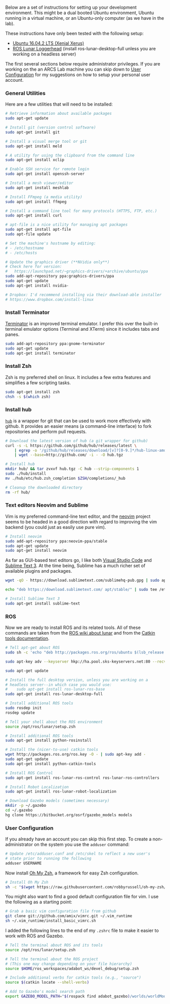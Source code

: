 
Below are a set of instructions for setting up your development environment. This might be a dual booted Ubuntu environment, Ubuntu running in a virtual machine, or an Ubuntu-only computer (as we have in the lab).

These instructions have only been tested with the following setup:

- [Ubuntu 16.04.2 LTS (Xenial Xerus)](https://wiki.ubuntu.com/XenialXerus/ReleaseNotes)
- [ROS Lunar Loggerhead](http://wiki.ros.org/lunar/Installation/Ubuntu) (install ros-lunar-desktop-full unless you are working on a headless server)

The first several sections below require administrator privileges. If you are working on the an ARCS Lab machine you can skip down to [User Configuration](#user-configuration) for my suggestions on how to setup your personal user account.

### General Utilities

Here are a few utilities that will need to be installed:

```bash
# Retrieve information about available packages
sudo apt-get update

# Install git (version control software)
sudo apt-get install git

# Install a visual merge tool or git
sudo apt-get install meld

# A utility for using the clipboard from the command line
sudo apt-get install xclip

# Enable SSH service for remote login
sudo apt-get install openssh-server

# Install a mesh viewer/editor
sudo apt-get install meshlab

# Install FFmpeg (a media utility)
sudo apt-get install ffmpeg

# Install a command line tool for many protocols (HTTPS, FTP, etc.)
sudo apt-get install curl

# apt-file is a nice utility for managing apt packages
sudo apt-get install apt-file
sudo apt-file update

# Set the machine's hostname by editing:
# - /etc/hostname
# - /etc/hosts

# Update the graphics driver (**NVidia only**)
# Check here for version:
#   https://launchpad.net/~graphics-drivers/+archive/ubuntu/ppa
sudo add-apt-repository ppa:graphics-drivers/ppa
sudo apt-get update
sudo apt-get install nvidia-

# Dropbox: I'd recommend installing via their download-able installer
# https://www.dropbox.com/install-linux
```

### Install Terminator

[Terminator](https://gnometerminator.blogspot.com/p/introduction.html) is an improved terminal emulator. I prefer this over the built-in terminal emulator options (Terminal and XTerm) since it includes tabs and panes.

```bash
sudo add-apt-repository ppa:gnome-terminator
sudo apt-get update
sudo apt-get install terminator
```

### Install Zsh

Zsh is my preferred shell on linux. It includes a few extra features and simplifies a few scripting tasks.

```bash
sudo apt-get install zsh
chsh -s $(which zsh)
```

### Install hub

[`hub`](https://hub.github.com/) is a wrapper for git that can be used to work more effectively with github. It provides an easier means (a command-line interface) to fork repositories and perform pull requests.

```bash
# Download the latest version of hub (a git wrapper for github)
curl -s -L https://github.com/github/hub/releases/latest \
	| egrep -o '/github/hub/releases/download/[v]?[0-9.]*/hub-linux-amd64.*tgz' \
	| wget --base=http://github.com/ -i - -O hub.tgz

# Install hub
mkdir hub/ && tar zvxvf hub.tgz -C hub --strip-components 1
sudo ./hub/install
mv ./hub/etc/hub.zsh_completion $ZSH/completions/_hub

# Cleanup the downloaded directory
rm -rf hub/
```

### Text editors Neovim and Sublime

Vim is my preferred command-line text editor, and the [neovim](https://neovim.io/) project seems to be headed in a good direction with regard to improving the vim backend (you could just as easily use pure vim).

```bash
# Install neovim
sudo add-apt-repository ppa:neovim-ppa/stable
sudo apt-get update
sudo apt-get install neovim
```

As far as GUI-based text editors go, I like both [Visual Studio Code](https://code.visualstudio.com/) and [Sublime Text 3](https://www.sublimetext.com/3). At the time being, Sublime has a much richer set of available plugins and packages.

```bash
wget -qO - https://download.sublimetext.com/sublimehq-pub.gpg | sudo apt-key add -

echo "deb https://download.sublimetext.com/ apt/stable/" | sudo tee /etc/apt/sources.list.d/sublime-text.list

# Install Sublime Text 3
sudo apt-get install sublime-text
```

### ROS

Now we are ready to install ROS and its related tools. All of these commands are taken from the [ROS wiki about lunar](http://wiki.ros.org/lunar/Installation/Ubuntu) and from the [Catkin tools documentation](http://catkin-tools.readthedocs.io/en/latest/installing.html).

```bash
# Tell apt-get about ROS
sudo sh -c 'echo "deb http://packages.ros.org/ros/ubuntu $(lsb_release -sc) main" > /etc/apt/sources.list.d/ros-latest.list'

sudo apt-key adv --keyserver hkp://ha.pool.sks-keyservers.net:80 --recv-key 421C365BD9FF1F717815A3895523BAEEB01FA116

sudo apt-get update

# Install the full desktop version, unless you are working on a
# headless server--in which case you would use:
#    sudo apt-get install ros-lunar-ros-base
sudo apt-get install ros-lunar-desktop-full

# Install additional ROS tools
sudo rosdep init
rosdep update

# Tell your shell about the ROS environment
source /opt/ros/lunar/setup.zsh

# Install additional ROS tools
sudo apt-get install python-rosinstall

# Install the (nicer-to-use) catkin tools
wget http://packages.ros.org/ros.key -O - | sudo apt-key add -
sudo apt-get update
sudo apt-get install python-catkin-tools

# Install ROS Control
sudo apt-get install ros-lunar-ros-control ros-lunar-ros-controllers

# Install Robot Localization
sudo apt-get install ros-lunar-robot-localization

# Download Gazebo models (sometimes necessary)
mkdir -p ~/.gazebo
cd ~/.gazebo
hg clone https://bitbucket.org/osrf/gazebo_models models
```

### User Configuration

If you already have an account you can skip this first step. To create a non-administrator on the system you use the `adduser` command:

```bash
# Update /etc/adduser.conf and /etc/skel to reflect a new user's
# state prior to running the following
adduser USERNAME
```

Now install [Oh My Zsh](http://ohmyz.sh/), a framework for easy Zsh configuration.

```bash
# Install Oh My Zsh
sh -c "$(wget https://raw.githubusercontent.com/robbyrussell/oh-my-zsh/master/tools/install.sh -O -)"
```

You might also want to find a good default configuration file for vim. I use the following as a starting point:

```bash
# Grab a basic vim configuration file from github
git clone git://github.com/amix/vimrc.git ~/.vim_runtime
sh ~/.vim_runtime/install_basic_vimrc.sh
```

I added the following lines to the end of my `.zshrc` file to make it easier to work with ROS and Gazebo.

```bash
# Tell the terminal about ROS and its tools
source /opt/ros/lunar/setup.zsh

# Tell the terminal about the ROS project
# (This one may change depending on your file hierarchy)
source $HOME/ros_workspaces/adabot_ws/devel_debug/setup.zsh

# Include additional verbs for catkin tools (e.g., "source")
source $(catkin locate --shell-verbs)

# Add to Gazebo's model search path
export GAZEBO_MODEL_PATH="$(rospack find adabot_gazebo)/worlds/worldModels:$GAZEBO_MODEL_PATH"
```
